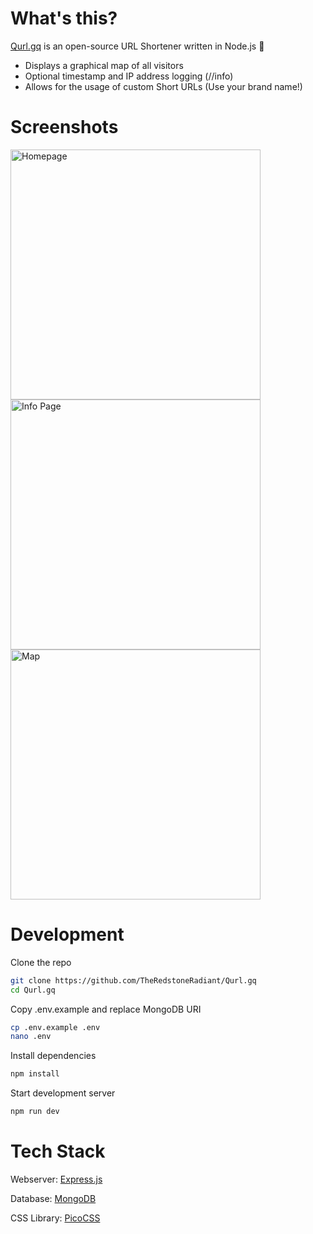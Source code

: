 # What's this?

[Qurl.gq](https://qurl.gq) is an open-source URL Shortener written in Node.js 🔗

- Displays a graphical map of all visitors
- Optional timestamp and IP address logging (/<shortUrl>/info)
- Allows for the usage of custom Short URLs (Use your brand name!)

# Screenshots

<a href="https://qurl.gq">
  <img height="400" alt="Homepage" src="https://user-images.githubusercontent.com/97064249/195446316-9442778e-7aa5-4c96-b051-202a58442881.png">
</a>

<a href="https://qurl.gq/glnh4/info">
  <img height="400" alt="Info Page" src="https://user-images.githubusercontent.com/97064249/195446416-aec6fdbb-4cb9-4500-babb-771c3818181d.png">
</a>

<a href="https://qurl.gq/glnh4/info">
  <img height="400" alt="Map" src="https://user-images.githubusercontent.com/97064249/195446479-f638ece3-b796-4c29-9d8a-320ad369fc33.png">
</a>

# Development

Clone the repo

```bash
git clone https://github.com/TheRedstoneRadiant/Qurl.gq
cd Qurl.gq
```

Copy .env.example and replace MongoDB URI

```bash
cp .env.example .env
nano .env
```

Install dependencies

```bash
npm install
```

Start development server

```bash
npm run dev
```

# Tech Stack

Webserver: [Express.js](https://expressjs.com)

Database: [MongoDB](https://www.mongodb.com)

CSS Library: [PicoCSS](https://picocss.com)
